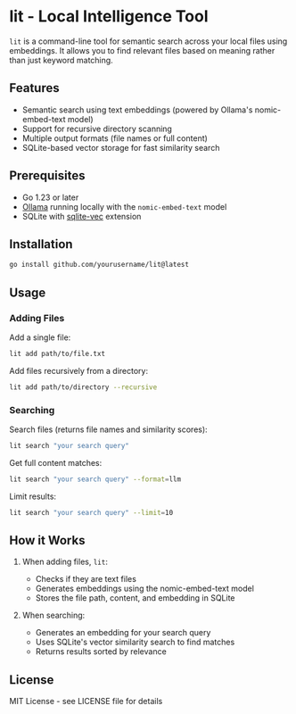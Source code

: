# lit - Local Intelligence Tool

`lit` is a command-line tool for semantic search across your local files using embeddings. It allows you to find relevant files based on meaning rather than just keyword matching.

## Features

- Semantic search using text embeddings (powered by Ollama's nomic-embed-text model)
- Support for recursive directory scanning
- Multiple output formats (file names or full content)
- SQLite-based vector storage for fast similarity search

## Prerequisites

- Go 1.23 or later
- [Ollama](https://ollama.ai) running locally with the `nomic-embed-text` model
- SQLite with [sqlite-vec](https://github.com/asg017/sqlite-vec) extension

## Installation

```bash
go install github.com/yourusername/lit@latest
```

## Usage

### Adding Files

Add a single file:
```bash
lit add path/to/file.txt
```

Add files recursively from a directory:
```bash
lit add path/to/directory --recursive
```

### Searching

Search files (returns file names and similarity scores):
```bash
lit search "your search query"
```

Get full content matches:
```bash
lit search "your search query" --format=llm
```

Limit results:
```bash
lit search "your search query" --limit=10
```

## How it Works

1. When adding files, `lit`:
   - Checks if they are text files
   - Generates embeddings using the nomic-embed-text model
   - Stores the file path, content, and embedding in SQLite

2. When searching:
   - Generates an embedding for your search query
   - Uses SQLite's vector similarity search to find matches
   - Returns results sorted by relevance

## License

MIT License - see LICENSE file for details
